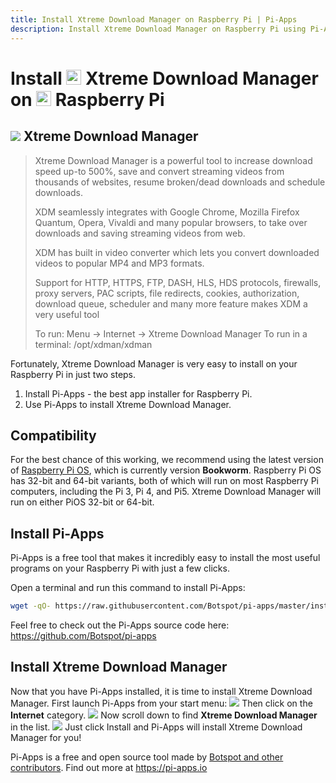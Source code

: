 ```yaml
---
title: Install Xtreme Download Manager on Raspberry Pi | Pi-Apps
description: Install Xtreme Download Manager on Raspberry Pi using Pi-Apps
---
```

<div class="simple-install-content content">

# Install <img src="/img/app-icons/Xtreme Download Manager/icon-64.png" height=24> Xtreme Download Manager on <img src=/img/other-icons/raspberrypi-icon.svg height=24> Raspberry Pi

## <img src="/img/app-icons/Xtreme Download Manager/icon-64.png"> Xtreme Download Manager
> Xtreme Download Manager is a powerful tool to increase download speed up-to 500%, save and convert streaming videos from thousands of websites, resume broken/dead downloads and schedule downloads.
> 
> XDM seamlessly integrates with Google Chrome, Mozilla Firefox Quantum, Opera, Vivaldi and many popular browsers, to take over downloads and saving streaming videos from web.
> 
> XDM has built in video converter which lets you convert downloaded videos to popular MP4 and MP3 formats.
> 
> Support for HTTP, HTTPS, FTP, DASH, HLS, HDS protocols, firewalls, proxy servers, PAC scripts, file redirects, cookies, authorization, download queue, scheduler and many more feature makes XDM a very useful tool
> 
> To run: Menu -> Internet -> Xtreme Download Manager
> To run in a terminal: /opt/xdman/xdman

Fortunately, Xtreme Download Manager is very easy to install on your Raspberry Pi in just two steps.
1. Install Pi-Apps - the best app installer for Raspberry Pi.
2. Use Pi-Apps to install Xtreme Download Manager.
</div>
<div class="simple-install-content content">

## Compatibility
For the best chance of this working, we recommend using the latest version of [Raspberry Pi OS](https://www.raspberrypi.com/software/), which is currently version **Bookworm**.
Raspberry Pi OS has 32-bit and 64-bit variants, both of which will run on most Raspberry Pi computers, including the Pi 3, Pi 4, and Pi5.
Xtreme Download Manager will run on either PiOS 32-bit or 64-bit.
</div>
<div class="simple-install-content content">

## Install Pi-Apps

Pi-Apps is a free tool that makes it incredibly easy to install the most useful programs on your Raspberry Pi with just a few clicks.

Open a terminal and run this command to install Pi-Apps:
```bash
wget -qO- https://raw.githubusercontent.com/Botspot/pi-apps/master/install | bash
```
Feel free to check out the Pi-Apps source code here: https://github.com/Botspot/pi-apps
</div>
<div class="simple-install-content content">

## Install Xtreme Download Manager

Now that you have Pi-Apps installed, it is time to install Xtreme Download Manager.
First launch Pi-Apps from your start menu:
<img src="/img/start-menu.png">
Then click on the <b>Internet</b> category.
<img src="/img/category-selections/Internet.png">
Now scroll down to find <b>Xtreme Download Manager</b> in the list.
<img src="/img/app-icons/Xtreme Download Manager/app-selection.png">
Just click Install and Pi-Apps will install Xtreme Download Manager for you!
</div>
<div class="simple-install-content content">

Pi-Apps is a free and open source tool made by [Botspot and other contributors](/about/#contributors). Find out more at https://pi-apps.io
</div>

